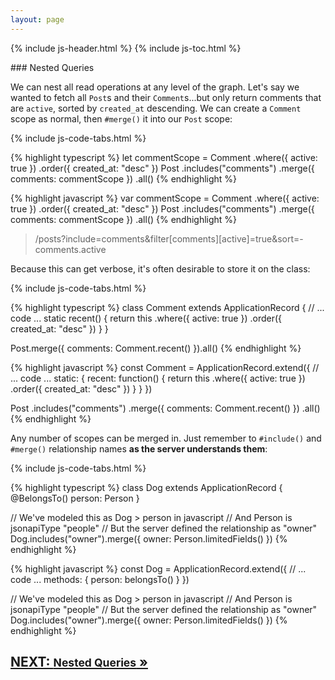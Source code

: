 ```yaml
---
layout: page
---
```


{% include js-header.html %}
{% include js-toc.html %}

<div markdown="1" class="col-md-8 col-md-offset-1">
### Nested Queries

We can nest all read operations at any level of the graph. Let's say we wanted to
fetch all `Post`s and their `Comment`s...but only return comments that
are `active`, sorted by `created_at` descending. We can create a
`Comment` scope as normal, then `#merge()` it into our `Post` scope:

{% include js-code-tabs.html %}
<div markdown="1" class="code-tabs">
{% highlight typescript %}
let commentScope = Comment
  .where({ active: true })
  .order({ created_at: "desc" })
Post
  .includes("comments")
  .merge({ comments: commentScope })
  .all()
{% endhighlight %}

{% highlight javascript %}
var commentScope = Comment
  .where({ active: true })
  .order({ created_at: "desc" })
Post
  .includes("comments")
  .merge({ comments: commentScope })
  .all()
{% endhighlight %}
</div>
<blockquote class="url">
  <p>/posts?include=comments&filter[comments][active]=true&sort=-comments.active</p>
</blockquote>

Because this can get verbose, it's often desirable to store it on
the class:

{% include js-code-tabs.html %}
<div markdown="1" class="code-tabs">
{% highlight typescript %}
class Comment extends ApplicationRecord {
  // ... code ...
  static recent() {
    return this
      .where({ active: true })
      .order({ created_at: "desc" })
  }
}

Post.merge({ comments: Comment.recent() }).all()
{% endhighlight %}

{% highlight javascript %}
const Comment = ApplicationRecord.extend({
  // ... code ...
  static: {
    recent: function() {
      return this
        .where({ active: true })
        .order({ created_at: "desc" })
    }
  }
})

Post
  .includes("comments")
  .merge({ comments: Comment.recent() })
  .all()
{% endhighlight %}
</div>

Any number of scopes can be merged in. Just remember to `#include()`
and `#merge()` relationship names **as the server understands them**:

{% include js-code-tabs.html %}
<div markdown="1" class="code-tabs">
{% highlight typescript %}
class Dog extends ApplicationRecord {
  @BelongsTo() person: Person
}

// We've modeled this as Dog > person in javascript
// And Person is jsonapiType "people"
// But the server defined the relationship as "owner"
Dog.includes("owner").merge({ owner: Person.limitedFields() })
{% endhighlight %}

{% highlight javascript %}
const Dog = ApplicationRecord.extend({
  // ... code ...
  methods: {
    person: belongsTo()
  }
})

// We've modeled this as Dog > person in javascript
// And Person is jsonapiType "people"
// But the server defined the relationship as "owner"
Dog.includes("owner").merge({ owner: Person.limitedFields() })
{% endhighlight %}
</div>

<div class="clearfix">
  <h2 id="next">
    <a href="{{site.github.url}}/js/reads/nested-queries">
      NEXT:
      <small>Nested Queries</small>
      &raquo;
    </a>
  </h2>
</div>
